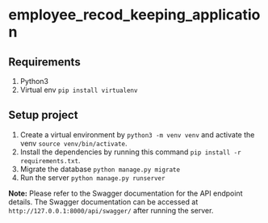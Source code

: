 # employee_recod_keeping_application

## Requirements

1. Python3
2. Virtual env `pip install virtualenv`

## Setup project

1. Create a virtual environment by `python3 -m venv venv` and activate the venv `source venv/bin/activate`.
2. Install the dependencies by running this command `pip install -r requirements.txt`.
3. Migrate the database `python manage.py migrate`
4. Run the server `python manage.py runserver`

**Note:** Please refer to the Swagger documentation for the API endpoint details. The Swagger documentation can be accessed at `http://127.0.0.1:8000/api/swagger/` after running the server.
